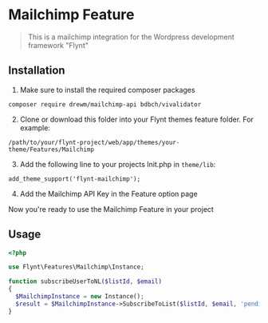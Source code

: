 # Mailchimp Feature

> This is a mailchimp integration for the Wordpress development framework "Flynt"

## Installation

1. Make sure to install the required composer packages

```
composer require drewm/mailchimp-api bdbch/vivalidator
```

2. Clone or download this folder into your Flynt themes feature folder. For example:

```
/path/to/your/flynt-project/web/app/themes/your-theme/Features/Mailchimp
```

3. Add the following line to your projects Init.php in `theme/lib`:

```
add_theme_support('flynt-mailchimp');
```

4. Add the Mailchimp API Key in the Feature option page

Now you're ready to use the Mailchimp Feature in your project

## Usage

```php
<?php

use Flynt\Features\Mailchimp\Instance;

function subscribeUserToNL($listId, $email)
{
  $MailchimpInstance = new Instance();
  $result = $MailchimpInstance->SubscribeToList($listId, $email, 'pending');
}
```
